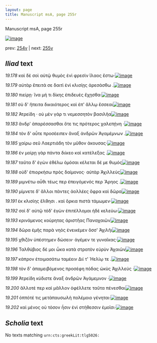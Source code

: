 ```yaml
---
layout: page
title: Manuscript msA, page 255r
---
```


Manuscript msA, page 255r

[![image](http://www.homermultitext.org/iipsrv?OBJ=IIP,1.0&FIF=/project/homer/pyramidal/deepzoom/hmt/vaimg/2017a/VA255RN_0426.tif&WID=100&CVT=JPEG)](http://www.homermultitext.org/ict2/?urn=urn:cite2:hmt:vaimg.2017a:VA255RN_0426)

prev:  [254v](../254v/) | next:  [255v](../255v/)

## *Iliad* text

*19.178* <a id="19.178"/> καὶ δὲ σοὶ αὐτῷ θυμὸς ἐνὶ φρεσὶν ἵλαος ἔστω·[![image](http://www.homermultitext.org/iipsrv?OBJ=IIP,1.0&FIF=/project/homer/pyramidal/deepzoom/hmt/vaimg/2017a/VA255RN_0426.tif&RGN=0.221,0.2119,0.314,0.0278&WID=1000&CVT=JPEG)](http://www.homermultitext.org/ict2/?urn=urn:cite2:hmt:vaimg.2017a:VA255RN_0426@0.221,0.2119,0.314,0.0278)

*19.179* <a id="19.179"/> αὐτὰρ ἔπειτά σε δαιτὶ ἐνὶ κλισίῃς ἀρεσάσθω .[![image](http://www.homermultitext.org/iipsrv?OBJ=IIP,1.0&FIF=/project/homer/pyramidal/deepzoom/hmt/vaimg/2017a/VA255RN_0426.tif&RGN=0.22,0.2322,0.326,0.0233&WID=1000&CVT=JPEG)](http://www.homermultitext.org/ict2/?urn=urn:cite2:hmt:vaimg.2017a:VA255RN_0426@0.22,0.2322,0.326,0.0233)

*19.180* <a id="19.180"/> πιείρῃ· ἵνα μή τι δίκης ἐπιδευὲς ἔχῃσθα·[![image](http://www.homermultitext.org/iipsrv?OBJ=IIP,1.0&FIF=/project/homer/pyramidal/deepzoom/hmt/vaimg/2017a/VA255RN_0426.tif&RGN=0.218,0.2502,0.315,0.024&WID=1000&CVT=JPEG)](http://www.homermultitext.org/ict2/?urn=urn:cite2:hmt:vaimg.2017a:VA255RN_0426@0.218,0.2502,0.315,0.024)

*19.181* <a id="19.181"/> σὺ δ' ἤπειτα δικαιότερος καὶ ἐπ' ἄλλῳ ἔσσεαι[![image](http://www.homermultitext.org/iipsrv?OBJ=IIP,1.0&FIF=/project/homer/pyramidal/deepzoom/hmt/vaimg/2017a/VA255RN_0426.tif&RGN=0.22,0.2675,0.318,0.0233&WID=1000&CVT=JPEG)](http://www.homermultitext.org/ict2/?urn=urn:cite2:hmt:vaimg.2017a:VA255RN_0426@0.22,0.2675,0.318,0.0233)

*19.182* <a id="19.182"/> Ἀτρείδη · οὐ μὲν γάρ τι νεμεσσητὸν βασιλῆα[![image](http://www.homermultitext.org/iipsrv?OBJ=IIP,1.0&FIF=/project/homer/pyramidal/deepzoom/hmt/vaimg/2017a/VA255RN_0426.tif&RGN=0.213,0.2855,0.326,0.0218&WID=1000&CVT=JPEG)](http://www.homermultitext.org/ict2/?urn=urn:cite2:hmt:vaimg.2017a:VA255RN_0426@0.213,0.2855,0.326,0.0218)

*19.183* <a id="19.183"/> ἄνδρ' ἀπαρέσσασθαι ὅτε τις πρότερος χαλεπῄνη ·[![image](http://www.homermultitext.org/iipsrv?OBJ=IIP,1.0&FIF=/project/homer/pyramidal/deepzoom/hmt/vaimg/2017a/VA255RN_0426.tif&RGN=0.205,0.3035,0.357,0.0225&WID=1000&CVT=JPEG)](http://www.homermultitext.org/ict2/?urn=urn:cite2:hmt:vaimg.2017a:VA255RN_0426@0.205,0.3035,0.357,0.0225)

*19.184* <a id="19.184"/> τὸν δ' αὖτε προσέειπεν ἄναξ ἀνδρῶν Ἀγαμέμνων .[![image](http://www.homermultitext.org/iipsrv?OBJ=IIP,1.0&FIF=/project/homer/pyramidal/deepzoom/hmt/vaimg/2017a/VA255RN_0426.tif&RGN=0.201,0.3208,0.359,0.024&WID=1000&CVT=JPEG)](http://www.homermultitext.org/ict2/?urn=urn:cite2:hmt:vaimg.2017a:VA255RN_0426@0.201,0.3208,0.359,0.024)

*19.185* <a id="19.185"/> χαίρω σεῦ Λαερτιάδη τὸν μῦθον ἀκουσας·[![image](http://www.homermultitext.org/iipsrv?OBJ=IIP,1.0&FIF=/project/homer/pyramidal/deepzoom/hmt/vaimg/2017a/VA255RN_0426.tif&RGN=0.21,0.3388,0.302,0.0225&WID=1000&CVT=JPEG)](http://www.homermultitext.org/ict2/?urn=urn:cite2:hmt:vaimg.2017a:VA255RN_0426@0.21,0.3388,0.302,0.0225)

*19.186* <a id="19.186"/> ἐν μοίρῃ γὰρ πάντα διίκεο καὶ κατέλεξας .[![image](http://www.homermultitext.org/iipsrv?OBJ=IIP,1.0&FIF=/project/homer/pyramidal/deepzoom/hmt/vaimg/2017a/VA255RN_0426.tif&RGN=0.198,0.3561,0.348,0.024&WID=1000&CVT=JPEG)](http://www.homermultitext.org/ict2/?urn=urn:cite2:hmt:vaimg.2017a:VA255RN_0426@0.198,0.3561,0.348,0.024)

*19.187* <a id="19.187"/> ταῦτα δ' ἐγὼν ἐθέλω ὀμόσαι κέλεται δέ με θυμός[![image](http://www.homermultitext.org/iipsrv?OBJ=IIP,1.0&FIF=/project/homer/pyramidal/deepzoom/hmt/vaimg/2017a/VA255RN_0426.tif&RGN=0.206,0.3742,0.346,0.0233&WID=1000&CVT=JPEG)](http://www.homermultitext.org/ict2/?urn=urn:cite2:hmt:vaimg.2017a:VA255RN_0426@0.206,0.3742,0.346,0.0233)

*19.188* <a id="19.188"/> οὐδ' ἐπιορκήσω πρὸς δαίμονος· αὐτὰρ Ἀχιλλεὺς[![image](http://www.homermultitext.org/iipsrv?OBJ=IIP,1.0&FIF=/project/homer/pyramidal/deepzoom/hmt/vaimg/2017a/VA255RN_0426.tif&RGN=0.209,0.3952,0.354,0.0225&WID=1000&CVT=JPEG)](http://www.homermultitext.org/ict2/?urn=urn:cite2:hmt:vaimg.2017a:VA255RN_0426@0.209,0.3952,0.354,0.0225)

*19.189* <a id="19.189"/> μιμνέτω αὖθι τέως περ ἐπειγόμενός περ Ἄρηος .[![image](http://www.homermultitext.org/iipsrv?OBJ=IIP,1.0&FIF=/project/homer/pyramidal/deepzoom/hmt/vaimg/2017a/VA255RN_0426.tif&RGN=0.207,0.4095,0.358,0.0248&WID=1000&CVT=JPEG)](http://www.homermultitext.org/ict2/?urn=urn:cite2:hmt:vaimg.2017a:VA255RN_0426@0.207,0.4095,0.358,0.0248)

*19.190* <a id="19.190"/> μίμνετε δ' ἄλλοι πάντες ἀολλέες ὄφρα καὶ δῶρα[![image](http://www.homermultitext.org/iipsrv?OBJ=IIP,1.0&FIF=/project/homer/pyramidal/deepzoom/hmt/vaimg/2017a/VA255RN_0426.tif&RGN=0.21,0.4275,0.357,0.0218&WID=1000&CVT=JPEG)](http://www.homermultitext.org/ict2/?urn=urn:cite2:hmt:vaimg.2017a:VA255RN_0426@0.21,0.4275,0.357,0.0218)

*19.191* <a id="19.191"/> ἐκ κλισίης ἔλθησι . καὶ ὅρκια πιστὰ τάμωμεν·[![image](http://www.homermultitext.org/iipsrv?OBJ=IIP,1.0&FIF=/project/homer/pyramidal/deepzoom/hmt/vaimg/2017a/VA255RN_0426.tif&RGN=0.21,0.4455,0.336,0.0225&WID=1000&CVT=JPEG)](http://www.homermultitext.org/ict2/?urn=urn:cite2:hmt:vaimg.2017a:VA255RN_0426@0.21,0.4455,0.336,0.0225)

*19.192* <a id="19.192"/> σοὶ δ' αὐτῷ τόδ' ἐγὼν ἐπιτέλλομαι ἠδὲ κελεύω·[![image](http://www.homermultitext.org/iipsrv?OBJ=IIP,1.0&FIF=/project/homer/pyramidal/deepzoom/hmt/vaimg/2017a/VA255RN_0426.tif&RGN=0.193,0.4628,0.35,0.0225&WID=1000&CVT=JPEG)](http://www.homermultitext.org/ict2/?urn=urn:cite2:hmt:vaimg.2017a:VA255RN_0426@0.193,0.4628,0.35,0.0225)

*19.193* <a id="19.193"/> κρινάμενος κούρητας ἀριστῆας Παναχαιῶν[![image](http://www.homermultitext.org/iipsrv?OBJ=IIP,1.0&FIF=/project/homer/pyramidal/deepzoom/hmt/vaimg/2017a/VA255RN_0426.tif&RGN=0.209,0.4816,0.321,0.0218&WID=1000&CVT=JPEG)](http://www.homermultitext.org/ict2/?urn=urn:cite2:hmt:vaimg.2017a:VA255RN_0426@0.209,0.4816,0.321,0.0218)

*19.194* <a id="19.194"/> δῶρα ἐμῆς παρὰ νηὸς ἐνεικέμεν ὅσσ' Ἀχιλῆι[![image](http://www.homermultitext.org/iipsrv?OBJ=IIP,1.0&FIF=/project/homer/pyramidal/deepzoom/hmt/vaimg/2017a/VA255RN_0426.tif&RGN=0.204,0.4996,0.333,0.0218&WID=1000&CVT=JPEG)](http://www.homermultitext.org/ict2/?urn=urn:cite2:hmt:vaimg.2017a:VA255RN_0426@0.204,0.4996,0.333,0.0218)

*19.195* <a id="19.195"/> χθιζὸν ὑπέστημεν δώσειν· ἀγέμεν τε γυναῖκας·[![image](http://www.homermultitext.org/iipsrv?OBJ=IIP,1.0&FIF=/project/homer/pyramidal/deepzoom/hmt/vaimg/2017a/VA255RN_0426.tif&RGN=0.203,0.5154,0.327,0.024&WID=1000&CVT=JPEG)](http://www.homermultitext.org/ict2/?urn=urn:cite2:hmt:vaimg.2017a:VA255RN_0426@0.203,0.5154,0.327,0.024)

*19.196* <a id="19.196"/> Ταλθύβιος δέ μοι ὦκα κατὰ στρατὸν εὐρὺν Ἀχαιῶν[![image](http://www.homermultitext.org/iipsrv?OBJ=IIP,1.0&FIF=/project/homer/pyramidal/deepzoom/hmt/vaimg/2017a/VA255RN_0426.tif&RGN=0.2,0.5342,0.369,0.0218&WID=1000&CVT=JPEG)](http://www.homermultitext.org/ict2/?urn=urn:cite2:hmt:vaimg.2017a:VA255RN_0426@0.2,0.5342,0.369,0.0218)

*19.197* <a id="19.197"/> κάπρον ἑτοιμασάτω ταμέειν Διί τ' Ἠελίῳ τε .[![image](http://www.homermultitext.org/iipsrv?OBJ=IIP,1.0&FIF=/project/homer/pyramidal/deepzoom/hmt/vaimg/2017a/VA255RN_0426.tif&RGN=0.205,0.5515,0.342,0.021&WID=1000&CVT=JPEG)](http://www.homermultitext.org/ict2/?urn=urn:cite2:hmt:vaimg.2017a:VA255RN_0426@0.205,0.5515,0.342,0.021)

*19.198* <a id="19.198"/> τὸν δ' ἀπαμειβόμενος προσέφη πόδας ὠκὺς Ἀχιλλεύς ·[![image](http://www.homermultitext.org/iipsrv?OBJ=IIP,1.0&FIF=/project/homer/pyramidal/deepzoom/hmt/vaimg/2017a/VA255RN_0426.tif&RGN=0.19,0.565,0.398,0.027&WID=1000&CVT=JPEG)](http://www.homermultitext.org/ict2/?urn=urn:cite2:hmt:vaimg.2017a:VA255RN_0426@0.19,0.565,0.398,0.027)

*19.199* <a id="19.199"/> Ἀτρείδη κύδιστε ἄναξ ἀνδρῶν Ἀγάμεμνον ·[![image](http://www.homermultitext.org/iipsrv?OBJ=IIP,1.0&FIF=/project/homer/pyramidal/deepzoom/hmt/vaimg/2017a/VA255RN_0426.tif&RGN=0.21,0.5868,0.331,0.0225&WID=1000&CVT=JPEG)](http://www.homermultitext.org/ict2/?urn=urn:cite2:hmt:vaimg.2017a:VA255RN_0426@0.21,0.5868,0.331,0.0225)

*19.200* <a id="19.200"/> ἄλλοτέ περ καὶ μᾶλλον ὀφέλλετε ταῦτα πένεσθαι[![image](http://www.homermultitext.org/iipsrv?OBJ=IIP,1.0&FIF=/project/homer/pyramidal/deepzoom/hmt/vaimg/2017a/VA255RN_0426.tif&RGN=0.194,0.6033,0.364,0.0225&WID=1000&CVT=JPEG)](http://www.homermultitext.org/ict2/?urn=urn:cite2:hmt:vaimg.2017a:VA255RN_0426@0.194,0.6033,0.364,0.0225)

*19.201* <a id="19.201"/> ὁππότέ τις μετὰπαυσωλὴ πολέμοιο γένηται·[![image](http://www.homermultitext.org/iipsrv?OBJ=IIP,1.0&FIF=/project/homer/pyramidal/deepzoom/hmt/vaimg/2017a/VA255RN_0426.tif&RGN=0.209,0.6236,0.349,0.0195&WID=1000&CVT=JPEG)](http://www.homermultitext.org/ict2/?urn=urn:cite2:hmt:vaimg.2017a:VA255RN_0426@0.209,0.6236,0.349,0.0195)

*19.202* <a id="19.202"/> καὶ μένος οὐ τόσον ἦσιν ἐνὶ στήθεσσιν ἐμοῖσι·[![image](http://www.homermultitext.org/iipsrv?OBJ=IIP,1.0&FIF=/project/homer/pyramidal/deepzoom/hmt/vaimg/2017a/VA255RN_0426.tif&RGN=0.204,0.6386,0.349,0.0248&WID=1000&CVT=JPEG)](http://www.homermultitext.org/ict2/?urn=urn:cite2:hmt:vaimg.2017a:VA255RN_0426@0.204,0.6386,0.349,0.0248)

## *Scholia* text

No texts matching `urn:cts:greekLit:tlg5026:`